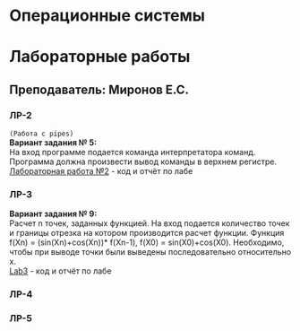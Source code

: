 # Операционные системы

# Лабораторные работы
## Преподаватель: Миронов Е.С.

### **ЛР-2**
`(Работа с pipes)`   
**Вариант задания № 5:**    
На вход программе подается команда интерпретатора команд. Программа должна произвести вывод команды в верхнем регистре.  
[Лабораторная работа №2](https://github.com/patrikeyeva/Institute/tree/master/OS/lab2) - код и отчёт по лабе  


### ЛР-3
**Вариант задания № 9:**  
Расчет n точек, заданных функцией. На вход подается количество точек и границы отрезка на котором производится расчет функции. Функция f(Xn) = (sin(Xn)+cos(Xn))* f(Xn-1), f(X0) = sin(X0)+cos(X0). Необходимо, чтобы при выводе точки были выведены последовательно относительно x.  
[Lab3](https://github.com/patrikeyeva/Institute/tree/master/OS/lab3) - код и отчёт по лабе 


### ЛР-4


### ЛР-5

